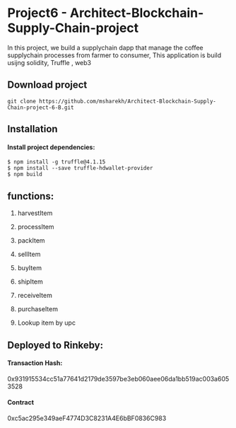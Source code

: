 # Project6 - Architect-Blockchain-Supply-Chain-project

In this project, we build a supplychain dapp that manage the coffee supplychain processes from farmer to consumer, This application is build usijng solidity, Truffle , web3

## Download project

```
git clone https://github.com/msharekh/Architect-Blockchain-Supply-Chain-project-6-B.git

```

## Installation

#### Install project dependencies:

```
$ npm install -g truffle@4.1.15
$ npm install --save truffle-hdwallet-provider
$ npm build
```

## functions:

1. harvestItem
2. processItem
3. packItem
4. sellItem
5. buyItem
6. shipItem
7. receiveItem
8. purchaseItem

9. Lookup item by upc

## Deployed to Rinkeby:

#### Transaction Hash:

0x931915534cc51a77641d2179de3597be3eb060aee06da1bb519ac003a6053528

#### Contract

0xc5ac295e349aeF4774D3C8231A4E6bBF0836C983
